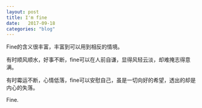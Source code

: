 ```yaml
---
layout: post
title: I'm fine
date:   2017-09-18
categories: "blog"
---
```


Fine的含义很丰富，丰富到可以用到相反的情境。  

有时顺风顺水，好事不断，fine可以在人前自谦，显得风轻云淡，却难掩志得意满。  

有时霉运不断，心情低落，fine可以安慰自己，虽是一切向好的希望，透出的却是内心的失落。  

Fine.
